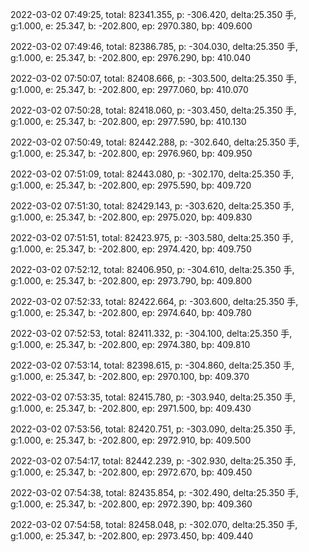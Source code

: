 2022-03-02 07:49:25, total: 82341.355, p: -306.420, delta:25.350 手, g:1.000, e: 25.347, b: -202.800, ep: 2970.380, bp: 409.600

2022-03-02 07:49:46, total: 82386.785, p: -304.030, delta:25.350 手, g:1.000, e: 25.347, b: -202.800, ep: 2976.290, bp: 410.040

2022-03-02 07:50:07, total: 82408.666, p: -303.500, delta:25.350 手, g:1.000, e: 25.347, b: -202.800, ep: 2977.060, bp: 410.070

2022-03-02 07:50:28, total: 82418.060, p: -303.450, delta:25.350 手, g:1.000, e: 25.347, b: -202.800, ep: 2977.590, bp: 410.130

2022-03-02 07:50:49, total: 82442.288, p: -302.640, delta:25.350 手, g:1.000, e: 25.347, b: -202.800, ep: 2976.960, bp: 409.950

2022-03-02 07:51:09, total: 82443.080, p: -302.170, delta:25.350 手, g:1.000, e: 25.347, b: -202.800, ep: 2975.590, bp: 409.720

2022-03-02 07:51:30, total: 82429.143, p: -303.620, delta:25.350 手, g:1.000, e: 25.347, b: -202.800, ep: 2975.020, bp: 409.830

2022-03-02 07:51:51, total: 82423.975, p: -303.580, delta:25.350 手, g:1.000, e: 25.347, b: -202.800, ep: 2974.420, bp: 409.750

2022-03-02 07:52:12, total: 82406.950, p: -304.610, delta:25.350 手, g:1.000, e: 25.347, b: -202.800, ep: 2973.790, bp: 409.800

2022-03-02 07:52:33, total: 82422.664, p: -303.600, delta:25.350 手, g:1.000, e: 25.347, b: -202.800, ep: 2974.640, bp: 409.780

2022-03-02 07:52:53, total: 82411.332, p: -304.100, delta:25.350 手, g:1.000, e: 25.347, b: -202.800, ep: 2974.380, bp: 409.810

2022-03-02 07:53:14, total: 82398.615, p: -304.860, delta:25.350 手, g:1.000, e: 25.347, b: -202.800, ep: 2970.100, bp: 409.370

2022-03-02 07:53:35, total: 82415.780, p: -303.940, delta:25.350 手, g:1.000, e: 25.347, b: -202.800, ep: 2971.500, bp: 409.430

2022-03-02 07:53:56, total: 82420.751, p: -303.090, delta:25.350 手, g:1.000, e: 25.347, b: -202.800, ep: 2972.910, bp: 409.500

2022-03-02 07:54:17, total: 82442.239, p: -302.930, delta:25.350 手, g:1.000, e: 25.347, b: -202.800, ep: 2972.670, bp: 409.450

2022-03-02 07:54:38, total: 82435.854, p: -302.490, delta:25.350 手, g:1.000, e: 25.347, b: -202.800, ep: 2972.390, bp: 409.360

2022-03-02 07:54:58, total: 82458.048, p: -302.070, delta:25.350 手, g:1.000, e: 25.347, b: -202.800, ep: 2973.450, bp: 409.440